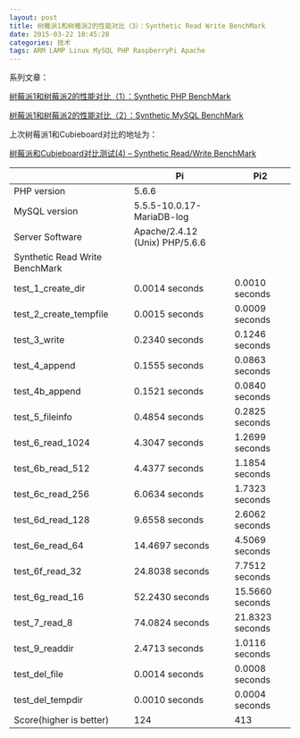 ```yaml
---
layout: post
title: 树莓派1和树莓派2的性能对比（3）：Synthetic Read Write BenchMark
date: 2015-03-22 10:45:28
categories: 技术
tags: ARM LAMP Linux MySQL PHP RaspberryPi Apache
---
```

系列文章：  
  
[树莓派1和树莓派2的性能对比（1）：Synthetic PHP BenchMark](http://just4fun.cn/2015/03/22/benchmark-between-rpi-and-rpi2-1-synthetic-php-benchmark.html)

[树莓派1和树莓派2的性能对比（2）：Synthetic MySQL BenchMark](http://just4fun.cn/2015/03/22/benchmark-between-rpi-and-rpi2-2-synthetic-mysql-benchmark.html)

上次树莓派1和Cubieboard对比的地址为：

[树莓派和Cubieboard对比测试(4) – Synthetic Read/Write BenchMark](http://just4fun.cn/?p=610)

|  | Pi | Pi2  
|---|---|---  
| PHP version | 5.6.6  
| MySQL version | 5.5.5-10.0.17-MariaDB-log  
| Server Software | Apache/2.4.12 (Unix) PHP/5.6.6  
| Synthetic Read Write BenchMark  
| test_1_create_dir | 0.0014 seconds | 0.0010 seconds  
| test_2_create_tempfile | 0.0015 seconds | 0.0009 seconds  
| test_3_write | 0.2340 seconds | 0.1246 seconds  
| test_4_append | 0.1555 seconds | 0.0863 seconds  
| test_4b_append | 0.1521 seconds | 0.0840 seconds  
| test_5_fileinfo | 0.4854 seconds | 0.2825 seconds  
| test_6_read_1024 | 4.3047 seconds | 1.2699 seconds  
| test_6b_read_512 | 4.4377 seconds | 1.1854 seconds  
| test_6c_read_256 | 6.0634 seconds | 1.7323 seconds  
| test_6d_read_128 | 9.6558 seconds | 2.6062 seconds  
| test_6e_read_64 | 14.4697 seconds | 4.5069 seconds  
| test_6f_read_32 | 24.8038 seconds | 7.7512 seconds  
| test_6g_read_16 | 52.2430 seconds | 15.5660 seconds  
| test_7_read_8 | 74.0824 seconds | 21.8323 seconds  
| test_9_readdir | 2.4713 seconds | 1.0116 seconds  
| test_del_file | 0.0014 seconds | 0.0008 seconds  
| test_del_tempdir | 0.0010 seconds | 0.0004 seconds  
| Score(higher is better) | 124 | 413
